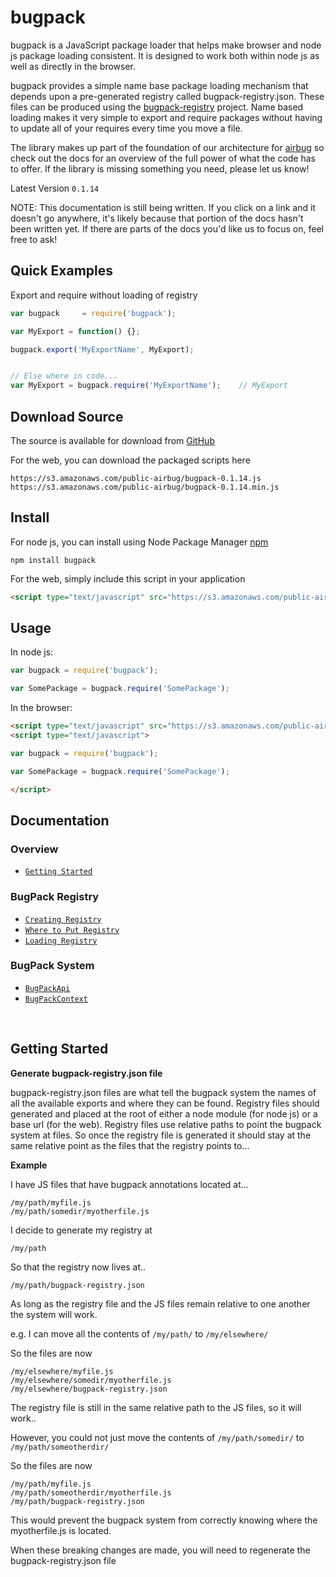 # bugpack

bugpack is a JavaScript package loader that helps make browser and node js package
loading consistent. It is designed to work both within node js as well as directly
in the browser.

bugpack provides a simple name base package loading mechanism that depends upon a
pre-generated registry called bugpack-registry.json. These files can be
produced using the [bugpack-registry](https://github.com/airbug/bugpack-registry)
project. Name based loading makes it very simple to export and require packages
without having to update all of your requires every time you move a file.

The library makes up part of the foundation of our architecture for [airbug](http://airbug.com)
so check out the docs for an overview of the full power of what the code has
to offer. If the library is missing something you need, please let us know!

Latest Version `0.1.14`

NOTE: This documentation is still being written. If you click on a link and it
doesn't go anywhere, it's likely because that portion of the docs hasn't been
written yet. If there are parts of the docs you'd like us to focus on, feel
free to ask!


## Quick Examples

Export and require without loading of registry
```javascript
var bugpack     = require('bugpack');

var MyExport = function() {};

bugpack.export('MyExportName', MyExport);


// Else where in code...
var MyExport = bugpack.require('MyExportName');    // MyExport
```


## Download Source

The source is available for download from [GitHub](https://github.com/airbug/bugpack)

For the web, you can download the packaged scripts here

    https://s3.amazonaws.com/public-airbug/bugpack-0.1.14.js
    https://s3.amazonaws.com/public-airbug/bugpack-0.1.14.min.js


## Install

For node js, you can install using Node Package Manager [npm](https://www.npmjs.org/package/bugpack)

    npm install bugpack

For the web, simply include this script in your application

```html
<script type="text/javascript" src="https://s3.amazonaws.com/public-airbug/bugpack-0.1.14.min.js"></script>
```


## Usage

In node js:

```javascript
var bugpack = require('bugpack');

var SomePackage = bugpack.require('SomePackage');
```

In the browser:

```html
<script type="text/javascript" src="https://s3.amazonaws.com/public-airbug/bugpack-0.1.14.js"></script>
<script type="text/javascript">

var bugpack = require('bugpack');

var SomePackage = bugpack.require('SomePackage');

</script>
```


## Documentation

### Overview

* [`Getting Started`](#GettingStarted)

### BugPack Registry

* [`Creating Registry`](#CreatingRegistry)
* [`Where to Put Registry`](#WhereToPutRegistry)
* [`Loading Registry`](#LoadingRegistry)

### BugPack System
* [`BugPackApi`](#BugPackApi)
* [`BugPackContext`](#BugPackContext)


<br /><a name="GettingStarted" />
## Getting Started

__Generate bugpack-registry.json file__

bugpack-registry.json files are what tell the bugpack system the names of all the available exports
and where they can be found. Registry files should generated and placed at the root of either a node
module (for node js) or a base url (for the web). Registry files use relative paths to point the bugpack
system at files. So once the registry file is generated it should stay at the same relative point as
the files that the registry points to...


__Example__

I have JS files that have bugpack annotations located at...
```
/my/path/myfile.js
/my/path/somedir/myotherfile.js
```

I decide to generate my registry at
```
/my/path
```

So that the registry now lives at..
```
/my/path/bugpack-registry.json
```

As long as the registry file and the JS files remain relative to one another the system will work.

e.g.
I can move all the contents of `/my/path/` to `/my/elsewhere/`

So the files are now
```
/my/elsewhere/myfile.js
/my/elsewhere/somedir/myotherfile.js
/my/elsewhere/bugpack-registry.json
```

The registry file is still in the same relative path to the JS files, so it will work..

However, you could not just move the contents of `/my/path/somedir/` to `/my/path/someotherdir/`

So the files are now
```
/my/path/myfile.js
/my/path/someotherdir/myotherfile.js
/my/path/bugpack-registry.json
```

This would prevent the bugpack system from correctly knowing where the myotherfile.js is located.

When these breaking changes are made, you will need to regenerate the bugpack-registry.json file

